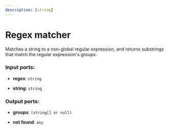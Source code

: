 ```yaml
---
description: [string]
---
```


# Regex matcher

Matches a string to a non-global regular expression, and returns substrings that match the regular expression's groups.

### Input ports:

* __regex__: ` string `


* __string__: ` string `

### Output ports:

* __groups__: ` (string[] or null) `


* __not found__: ` any `

